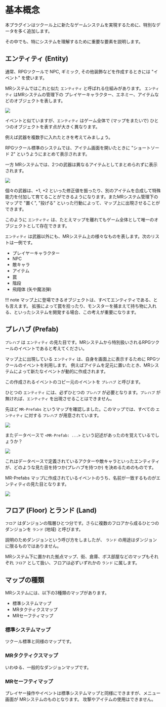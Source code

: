 基本概念
==========

本プラグインはツクール上に新たなゲームシステムを実現するために、特別なデータを多く追加します。

その中でも、特にシステムを理解するために重要な要素を説明します。

エンティティ (Entity)
----------

通常、RPGツクールで NPC, ギミック, その他装飾などを作成するときには "イベント" を使います。

MRシステムではこれと似た `エンティティ` と呼ばれる仕組みがあります。
`エンティティ` はMRシステムの管理下の プレイヤーキャラクター、エネミー、アイテムなどのオブジェクトを表します。

![](img/basic-1.png)

イベントと似ていますが、`エンティティ` はゲーム全体で (マップをまたいで) ひとつのオブジェクトを表す点が大きく異なります。

例えば武器を複数手に入れたときを考えてみましょう。

RPGツクール標準のシステムでは、アイテム画面を開いたときに "ショートソード 2" というようにまとめて表示されます。

一方 MRシステムでは、2つの武器は異なるアイテムとしてまとめられずに表示されます。

![](img/basic-2.png)

個々の武器は、+1, +2 といった修正値を振ったり、別のアイテムを合成して特殊能力を付加して育てることができるようになります。またMRシステム管理下のマップで "置く", "投げる" といった行動によって、マップ上に出現させることができます。

このように `エンティティ` は、たとえマップを離れてもゲーム全体として唯一のオブジェクトとして存在できます。

`エンティティ` は武器以外にも、MRシステム上の様々なものを表します。次のリストは一例です。

- プレイヤーキャラクター
- NPC
- 敵キャラ
- アイテム
- 罠
- 階段
- 飛翔体 (矢や魔法弾)

!!! note
    マップ上に登場できるオブジェクトは、すべてエンティティである、とも言えます。
    拡張によって罠を拾ったり、モンスターを捕まえて持ち物に入れる、といったシステムを開発する場合、この考えが重要になります。

プレハブ (Prefab)
----------

`プレハブ` は `エンティティ` の見た目です。MRシステムから特別扱いされるRPGツクールのイベントであると考えてください。

マップ上に出現している `エンティティ` は、自身を画面上に表示するために RPGツクールのイベントを利用します。
例えばアイテムを足元に置いたとき、MRシステムによって新たなイベントが動的に作成されます。

この作成されるイベントのコピー元のイベントを `プレハブ` と呼びます。

ひとつの `エンティティ` には、必ずひとつの `プレハブ` が必要となります。`プレハブ` が無ければ、`エンティティ` を出現させることはできません。

先ほど `MR-Prefabs` というマップを確認しました。このマップでは、すべての `エンティティ` に対する `プレハブ` が用意されています。

![](img/basic-3.png)

またデータベースで `<MR-Prefab: ...>` という記述があったのを覚えているでしょうか？

![](img/basic-4.png)

これはデータベースで定義されているアクターや敵キャラといったエンティティが、どのような見た目を持つか(プレハブを持つか) を決めるためのものです。

MR-Prefabs マップに作成されているイベントのうち、名前が一致するものがエンティティの見た目となります。

![](img/basic-5.png)

フロア (Floor) とランド (Land)
----------

`フロア` はダンジョンの階層ひとつ分です。さらに複数のフロアから成るひとつのダンジョンを `ランド` (地域) と呼びます。

説明のためダンジョンという呼び方をしましたが、 `ランド` の用途はダンジョンに限るものではありません。

MRシステム下に置かれた拠点マップ、街、倉庫、ボス部屋などのマップもそれぞれ `フロア` として扱い、フロアは必ずいずれかの `ランド` に属します。

マップの種類
----------

MRシステムには、以下の3種類のマップがあります。

- 標準システムマップ
- MRタクティクスマップ
- MRセーフティマップ

### 標準システムマップ

ツクール標準と同様のマップです。

### MRタクティクスマップ

いわゆる、一般的なダンジョンマップです。

### MRセーフティマップ

プレイヤー操作やイベントは標準システムマップと同様にできますが、メニュー画面が MRシステムのものとなります。
攻撃やアイテムの使用はできません。



